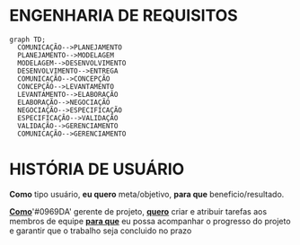 # ENGENHARIA DE REQUISITOS
  ```mermaid
  graph TD;
    COMUNICAÇÃO-->PLANEJAMENTO
    PLANEJAMENTO-->MODELAGEM
    MODELAGEM-->DESENVOLVIMENTO
    DESENVOLVIMENTO-->ENTREGA
    COMUNICAÇÃO-->CONCEPÇÃO
    CONCEPÇÃO-->LEVANTAMENTO
    LEVANTAMENTO-->ELABORAÇÃO
    ELABORAÇÃO-->NEGOCIAÇÃO
    NEGOCIAÇÃO-->ESPECIFICAÇÃO
    ESPECIFICAÇÃO-->VALIDAÇÃO
    VALIDAÇÃO-->GERENCIAMENTO
    COMUNICAÇÃO-->GERENCIAMENTO
  ```

# HISTÓRIA DE USUÁRIO
**Como** tipo usuário, **eu quero** meta/objetivo, **para que** beneficio/resultado.

<ins>**Como**</ins>'#0969DA' gerente de projeto, <ins>**quero**</ins> criar e atribuir tarefas aos membros de equipe <ins>**para que**</ins> eu possa acompanhar o progresso do projeto e garantir que o trabalho seja concluido no prazo
